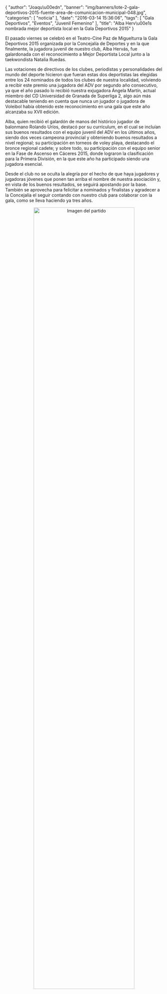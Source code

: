 {
  "author": "Joaqu\u00edn", 
  "banner": "img/banners/lote-2-gala-deportivos-2015-fuente-area-de-comunicacion-municipal-048.jpg", 
  "categories": [
    "noticia"
  ], 
  "date": "2016-03-14 15:36:06", 
  "tags": [
    "Gala Deportivos", 
    "Eventos", 
    "Juvenil Femenino"
  ], 
  "title": "Alba Herv\u00e1s nombrada mejor deportista local en la Gala Deportivos 2015"
}

El pasado viernes se celebró en el Teatro-Cine Paz de Miguelturra la Gala Deportivos 2015 organizada por la Concejalía de Deportes y en la que finalmente, la jugadora juvenil de nuestro club, Alba Hervás, fue galardonada con el reconocimiento a Mejor Deportista Local junto a la taekwondista Natalia Ruedas.

Las votaciones de directivos de los clubes, periodistas y personalidades del mundo del deporte hicieron que fueran estas dos deportistas las elegidas entre los 24 nominados de todos los clubes de nuestra localidad, volviendo a recibir este premio una jugadora del ADV por segundo año consecutivo, ya que el año pasado lo recibió nuestra exjugadora Ángela Martín, actual miembro del CD Universidad de Granada de Superliga 2, algo aún más destacable teniendo en cuenta que nunca un jugador o jugadora de Voleibol había obtenido este reconocimiento en una gala que este año alcanzaba su XVII edición.

Alba, quien recibió el galardón de manos del histórico jugador de balonmano Rolando Uríos, destacó por su currículum, en el cual se incluían sus buenos resultados con el equipo juvenil del ADV en los últimos años, siendo dos veces campeona provincial y obteniendo buenos resultados a nivel regional; su participación en torneos de voley playa, destacando el bronce regional cadete; y sobre todo, su participación con el equipo senior en la Fase de Ascenso en Cáceres 2015, donde lograron la clasificación para la Primera División, en la que este año ha participado siendo una jugadora esencial.

Desde el club no se oculta la alegría por el hecho de que haya jugadores y jugadoras jóvenes que ponen tan arriba el nombre de nuestra asociación y, en vista de los buenos resultados, se seguirá apostando por la base. También se aprovecha para felicitar a nominados y finalistas y agradecer a la Concejalía el seguir contando con nuestro club para colaborar con la gala, como se lleva haciendo ya tres años.

<center>
<a target="_new" href="http://www.advmiguelturra.org/img/banners/lote-2-gala-deportivos-2015-fuente-area-de-comunicacion-municipal-048.jpg"> 
<img alt="Imagen del partido" width="80%" align="center" src="http://www.advmiguelturra.org/img/banners/lote-2-gala-deportivos-2015-fuente-area-de-comunicacion-municipal-048.jpg"/> </a> </center> 

